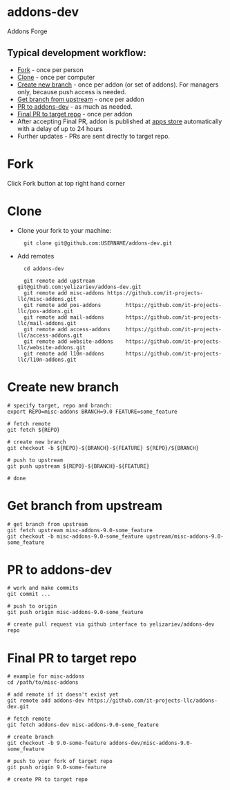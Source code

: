 # addons-dev

Addons Forge

## Typical development workflow:

* [Fork](#fork) - once per person
* [Clone](#clone) - once per computer
* [Create new branch](#create-new-branch) - once per addon (or set of addons). For managers only, because push access is needed.
* [Get branch from upstream](#get-branch-from-upstream) - once per addon
* [PR to addons-dev](#pr-to-addons-dev) - as much as needed.
* [Final PR to target repo](#final-pr-to-target-repo) - once per addon
* After accepting Final PR, addon is published at [apps store](https://www.odoo.com/apps/modules/browse?order=Newest) automatically with a delay of up to 24 hours
* Further updates - PRs are sent directly to target repo.

# Fork
Click Fork button at top right hand corner

# Clone

* Clone your fork to your machine:

        git clone git@github.com:USERNAME/addons-dev.git

* Add remotes

        cd addons-dev

        git remote add upstream          git@github.com:yelizariev/addons-dev.git
        git remote add misc-addons https://github.com/it-projects-llc/misc-addons.git
        git remote add pos-addons        https://github.com/it-projects-llc/pos-addons.git
        git remote add mail-addons       https://github.com/it-projects-llc/mail-addons.git
        git remote add access-addons     https://github.com/it-projects-llc/access-addons.git
        git remote add website-addons    https://github.com/it-projects-llc/website-addons.git
        git remote add l10n-addons       https://github.com/it-projects-llc/l10n-addons.git

# Create new branch

    # specify target, repo and branch:
    export REPO=misc-addons BRANCH=9.0 FEATURE=some_feature

    # fetch remote
    git fetch ${REPO}

    # create new branch
    git checkout -b ${REPO}-${BRANCH}-${FEATURE} ${REPO}/${BRANCH}

    # push to upstream
    git push upstream ${REPO}-${BRANCH}-${FEATURE}
    
    # done

# Get branch from upstream


    # get branch from upstream
    git fetch upstream misc-addons-9.0-some_feature
    git checkout -b misc-addons-9.0-some_feature upstream/misc-addons-9.0-some_feature


# PR to addons-dev

   
    # work and make commits
    git commit ...
   
    # push to origin
    git push origin misc-addons-9.0-some_feature
   
    # create pull request via github interface to yelizariev/addons-dev repo


# Final PR to target repo

    # example for misc-addons
    cd /path/to/misc-addons

    # add remote if it doesn't exist yet
    git remote add addons-dev https://github.com/it-projects-llc/addons-dev.git

    # fetch remote
    git fetch addons-dev misc-addons-9.0-some_feature

    # create branch
    git checkout -b 9.0-some-feature addons-dev/misc-addons-9.0-some_feature

    # push to your fork of target repo
    git push origin 9.0-some-feature

    # create PR to target repo

